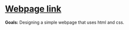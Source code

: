 # [Webpage link](https://maturc.github.io/WebDev-practice-projects/choco-factory/)

**Goals:** Designing a simple webpage that uses html and css.
